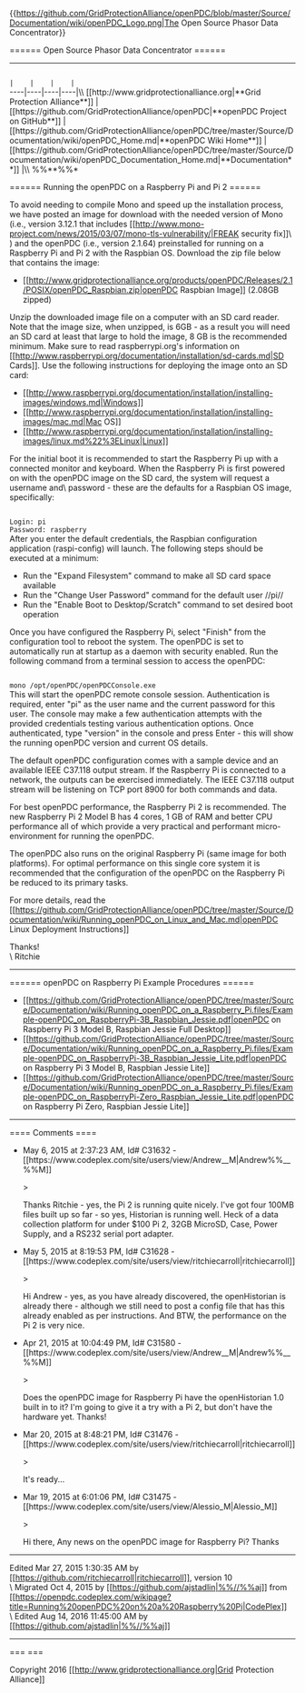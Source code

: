 {{https://github.com/GridProtectionAlliance/openPDC/blob/master/Source/Documentation/wiki/openPDC_Logo.png|The Open Source Phasor Data Concentrator}}

====== Open Source Phasor Data Concentrator ======


----

<code>
|    |    |    |
</code>
----|----|----|----|\\
[[http://www.gridprotectionalliance.org|**Grid Protection Alliance**]] | [[https://github.com/GridProtectionAlliance/openPDC|**openPDC Project on GitHub**]] | [[https://github.com/GridProtectionAlliance/openPDC/tree/master/Source/Documentation/wiki/openPDC_Home.md|**openPDC Wiki Home**]] | [[https://github.com/GridProtectionAlliance/openPDC/tree/master/Source/Documentation/wiki/openPDC_Documentation_Home.md|**Documentation**]] |\\
%%**%%*

====== Running the openPDC on a Raspberry Pi and Pi 2 ======

To avoid needing to compile Mono and speed up the installation process, we have posted an image for download with the needed version of Mono (i.e., version 3.12.1 that includes [[http://www.mono-project.com/news/2015/03/07/mono-tls-vulnerability/|FREAK security fix]]\\
) and the openPDC (i.e., version 2.1.64) preinstalled for running on a Raspberry Pi and Pi 2 with the Raspbian OS. Download the zip file below that contains the image:

  * [[http://www.gridprotectionalliance.org/products/openPDC/Releases/2.1/POSIX/openPDC_Raspbian.zip|openPDC Raspbian Image]] (2.08GB zipped)

Unzip the downloaded image file on a computer with an SD card reader. Note that the image size, when unzipped, is 6GB - as a result you will need an SD card at least that large to hold the image, 8 GB is the recommended minimum. Make sure to read raspberrypi.org's information on [[http://www.raspberrypi.org/documentation/installation/sd-cards.md|SD Cards]]. Use the following instructions for deploying the image onto an SD card:

  * [[http://www.raspberrypi.org/documentation/installation/installing-images/windows.md|Windows]]
  * [[http://www.raspberrypi.org/documentation/installation/installing-images/mac.md|Mac OS]]
  * [[http://www.raspberrypi.org/documentation/installation/installing-images/linux.md%22%3ELinux|Linux]]

For the initial boot it is recommended to start the Raspberry Pi up with a connected monitor and keyboard. When the Raspberry Pi is first powered on with the openPDC image on the SD card, the system will request a username and\\
password - these are the defaults for a Raspbian OS image, specifically:

<code>
Login: pi
Password: raspberry
</code>
After you enter the default credentials, the Raspbian configuration application (raspi-config) will launch. The following steps should be executed at a minimum:

  * Run the "Expand Filesystem" command to make all SD card space available
  * Run the "Change User Password" command for the default user //pi//
  * Run the "Enable Boot to Desktop/Scratch" command to set desired boot operation

Once you have configured the Raspberry Pi, select "Finish" from the configuration tool to reboot the system. The openPDC is set to automatically run at startup as a daemon with security enabled. Run the following command from a terminal session to access the openPDC:

<code>
mono /opt/openPDC/openPDCConsole.exe
</code>
This will start the openPDC remote console session. Authentication is required, enter "pi" as the user name and the current password for this user. The console may make a few authentication attempts with the provided credentials testing various authentication options. Once authenticated, type "version" in the console and press Enter - this will show the running openPDC version and current OS details.

The default openPDC configuration comes with a sample device and an available IEEE C37.118 output stream. If the Raspberry Pi is connected to a network, the outputs can be exercised immediately. The IEEE C37.118 output stream will be listening on TCP port 8900 for both commands and data.

For best openPDC performance, the Raspberry Pi 2 is recommended. The new Raspberry Pi 2 Model B has 4 cores, 1 GB of RAM and better CPU performance all of which provide a very practical and performant micro-environment for running the openPDC.

The openPDC also runs on the original Raspberry Pi (same image for both platforms). For optimal performance on this single core system it is recommended that the configuration of the openPDC on the Raspberry Pi be reduced to its primary tasks.

For more details, read the [[https://github.com/GridProtectionAlliance/openPDC/tree/master/Source/Documentation/wiki/Running_openPDC_on_Linux_and_Mac.md|openPDC Linux Deployment Instructions]]

Thanks!<html><br /></html>\\
Ritchie


----

====== openPDC on Raspberry Pi Example Procedures ======

  * [[https://github.com/GridProtectionAlliance/openPDC/tree/master/Source/Documentation/wiki/Running_openPDC_on_a_Raspberry_Pi.files/Example-openPDC_on_RaspberryPi-3B_Raspbian_Jessie.pdf|openPDC on Raspberry Pi 3 Model B, Raspbian Jessie Full Desktop]]
  * [[https://github.com/GridProtectionAlliance/openPDC/tree/master/Source/Documentation/wiki/Running_openPDC_on_a_Raspberry_Pi.files/Example-openPDC_on_RaspberryPi-3B_Raspbian_Jessie_Lite.pdf|openPDC on Raspberry Pi 3 Model B, Raspbian Jessie Lite]]
  * [[https://github.com/GridProtectionAlliance/openPDC/tree/master/Source/Documentation/wiki/Running_openPDC_on_a_Raspberry_Pi.files/Example-openPDC_on_RaspberryPi-Zero_Raspbian_Jessie_Lite.pdf|openPDC on Raspberry Pi Zero, Raspbian Jessie Lite]]


----

==== Comments ====

<HTML><ul></HTML>
<HTML><li></HTML><HTML><p></HTML>May 6, 2015 at 2:37:23 AM, Id# C31632 - [[https://www.codeplex.com/site/users/view/Andrew__M|Andrew%%__%%M]]<html><br /></html><HTML></p></HTML>
> <HTML><p></HTML>Thanks Ritchie - yes, the Pi 2 is running quite nicely. I've got four 100MB files built up so far - so yes, Historian is running well. Heck of a data collection platform for under $100 Pi 2, 32GB MicroSD, Case, Power Supply, and a RS232 serial port adapter.<HTML></p></HTML>
<HTML></li></HTML>
<HTML><li></HTML><HTML><p></HTML>May 5, 2015 at 8:19:53 PM, Id# C31628 - [[https://www.codeplex.com/site/users/view/ritchiecarroll|ritchiecarroll]]<html><br /></html><HTML></p></HTML>
> <HTML><p></HTML>Hi Andrew - yes, as you have already discovered, the openHistorian is already there - although we still need to post a config file that has this already enabled as per instructions. And BTW, the performance on the Pi 2 is very nice.<HTML></p></HTML>
<HTML></li></HTML>
<HTML><li></HTML><HTML><p></HTML>Apr 21, 2015 at 10:04:49 PM, Id# C31580 - [[https://www.codeplex.com/site/users/view/Andrew__M|Andrew%%__%%M]]<html><br /></html><HTML></p></HTML>
> <HTML><p></HTML>Does the openPDC image for Raspberry Pi have the openHistorian 1.0 built in to it? I'm going to give it a try with a Pi 2, but don't have the hardware yet. Thanks!<HTML></p></HTML>
<HTML></li></HTML>
<HTML><li></HTML><HTML><p></HTML>Mar 20, 2015 at 8:48:21 PM, Id# C31476 - [[https://www.codeplex.com/site/users/view/ritchiecarroll|ritchiecarroll]]<html><br /></html><HTML></p></HTML>
> <HTML><p></HTML>It's ready...<HTML></p></HTML>
<HTML></li></HTML>
<HTML><li></HTML><HTML><p></HTML>Mar 19, 2015 at 6:01:06 PM, Id# C31475 - [[https://www.codeplex.com/site/users/view/Alessio_M|Alessio_M]]<html><br /></html><HTML></p></HTML>
> <HTML><p></HTML>Hi there, Any news on the openPDC image for Raspberry Pi? Thanks<HTML></p></HTML>
<HTML></li></HTML><HTML></ul></HTML>


----

Edited Mar 27, 2015 1:30:35 AM by [[https://github.com/ritchiecarroll|ritchiecarroll]], version 10<html><br /></html>\\
Migrated Oct 4, 2015 by [[https://github.com/ajstadlin|%%//%%aj]] from [[https://openpdc.codeplex.com/wikipage?title=Running%20openPDC%20on%20a%20Raspberry%20Pi|CodePlex]]<html><br /></html>\\
Edited Aug 14, 2016 11:45:00 AM by [[https://github.com/ajstadlin|%%//%%aj]]


----

===  ===

Copyright 2016 [[http://www.gridprotectionalliance.org|Grid Protection Alliance]]

